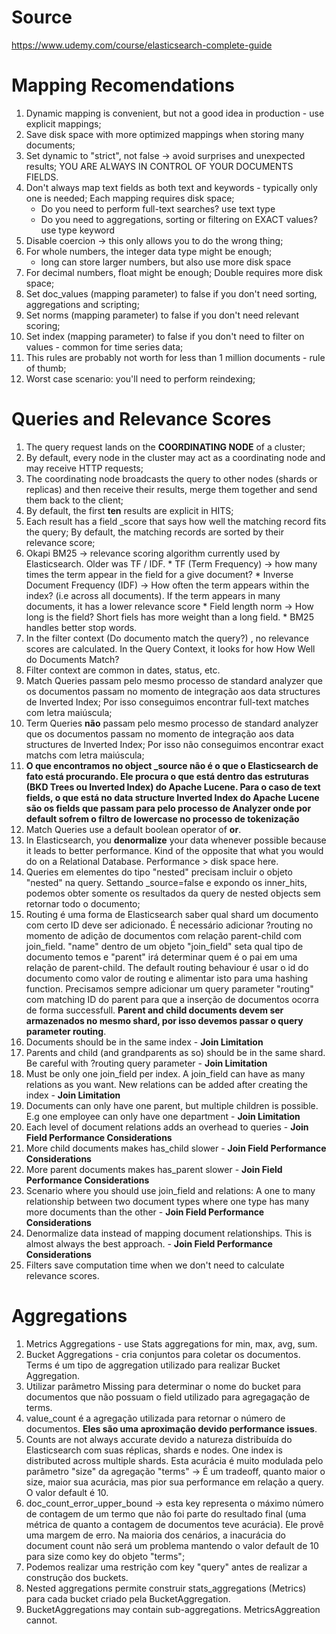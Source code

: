 # Source

https://www.udemy.com/course/elasticsearch-complete-guide

# Mapping Recomendations

1. Dynamic mapping is convenient, but not a good idea in production - use explicit mappings;
2. Save disk space with more optimized mappings when storing many documents;
3. Set dynamic to "strict", not false -> avoid surprises and unexpected results; YOU ARE ALWAYS IN CONTROL OF YOUR DOCUMENTS FIELDS.
4. Don't always map text fields as both text and keywords - typically only one is needed; Each mapping requires disk space;
    * Do you need to perform full-text searches? use text type
    * Do you need to aggregations, sorting or filtering on EXACT values? use type keyword
5. Disable coercion -> this only allows you to do the wrong thing;
6. For whole numbers, the integer data type might be enough;
    * long can store larger numbers, but also use more disk space
7. For decimal numbers, float might be enough; Double requires more disk space;
8. Set doc_values (mapping parameter) to false if you don't need sorting, aggregations and scripting;
9. Set norms (mapping parameter) to false if you don't need relevant scoring;
10. Set index (mapping parameter) to false if you don't need to filter on values - common for time series data;
11. This rules are probably not worth for less than 1 million documents - rule of thumb;
12. Worst case scenario: you'll need to perform reindexing;

# Queries and Relevance Scores

1. The query request lands on the **COORDINATING NODE** of a cluster;
2. By default, every node in the cluster may act as a coordinating node and may receive HTTP requests;
3. The coordinating node broadcasts the query to other nodes (shards or replicas) and then receive their results, merge them together and send them back to the client;
4. By default, the first **ten** results are explicit in HITS;
5. Each result has a field _score that says how well the matching record fits the query; By default, the matching records are sorted by their relevance score;
6. Okapi BM25 -> relevance scoring algorithm currently used by Elasticsearch. Older was TF / IDF. 
         * TF (Term Frequency)  -> how many times the term appear in the field for a give document?
         * Inverse Document Frequency (IDF) -> How often the term appears within the index? (i.e across all documents). If the term appears in many documents, it has a lower            relevance score
         * Field length norm -> How long is the field? Short fiels has more weight than a long field.
         * BM25 handles better stop words.
7. In the filter context (Do documento match the query?) , no relevance scores are calculated. In the Query Context, it looks for how How Well do Documents Match?
8. Filter context are common in dates, status, etc.
9. Match Queries passam pelo mesmo processo de standard analyzer que os documentos passam no momento de integração aos data structures de Inverted Index; Por isso conseguimos   encontrar full-text matches com letra maiúscula;
10. Term Queries **não** passam pelo mesmo processo de standard analyzer que os documentos passam no momento de integração aos data structures de Inverted Index; Por isso não   conseguimos encontrar exact matchs com letra maiúscula;
11. **O que encontramos no object _source não é o que o Elasticsearch de fato está procurando. Ele procura o que está dentro das estruturas (BKD Trees ou Inverted Index) do Apache Lucene. Para o caso de text fields, o que está no data structure Inverted Index do Apache Lucene são os fields que passam para pelo processo de Analyzer onde por default sofrem o filtro de lowercase no processo de tokenização**
12. Match Queries use a default boolean operator of **or**.
13. In Elasticsearch, you **denormalize** your data whenever possible because it leads to better performance. Kind of the opposite that what you would do on a Relational Database. Performance > disk space here.
14. Queries em elementes do tipo "nested" precisam incluir o objeto "nested" na query. Settando _source=false e expondo os inner_hits, podemos obter somente os resultados da query de nested objects sem retornar todo o documento;
15. Routing é uma forma de Elasticsearch saber qual shard um documento com certo ID deve ser adicionado. É necessário adicionar ?routing no momento de adição de documentos com relação parent-child com join_field. "name" dentro de um objeto "join_field" seta qual tipo de documento temos e "parent" irá determinar quem é o pai em uma relação de parent-child. The default routing behaviour é usar o id do documento como valor de routing e alimentar isto para uma hashing function. Precisamos sempre adicionar um query parameter "routing" com matching ID do parent para que a inserção de documentos ocorra de forma successfull. **Parent and child documents devem ser armazenados no mesmo shard, por isso devemos passar o query parameter routing**.
16. Documents should be in the same index - **Join Limitation**
17. Parents and child (and grandparents as so) should be in the same shard. Be careful with ?routing query parameter - **Join Limitation**
18. Must be only one join_field per index. A join_field can have as many relations as you want. New relations can be added after creating the index - **Join Limitation**
19. Documents can only have one parent, but multiple children is possible. E.g one employee can only have one department - **Join Limitation**
20. Each level of document relations adds an overhead to queries - **Join Field Performance Considerations**
21. More child documents makes has_child slower - **Join Field Performance Considerations**
22. More parent documents makes has_parent slower - **Join Field Performance Considerations**
23. Scenario where you should use join_field and relations: A one to many relationship between two document types where one type has many more documents than the other - **Join Field Performance Considerations**
24. Denormalize data instead of mapping document relationships. This is almost always the best approach. - **Join Field Performance Considerations**
25. Filters save computation time when we don't need to calculate relevance scores.

# Aggregations

1. Metrics Aggregations - use Stats aggregations for min, max, avg, sum.
2. Bucket Aggregations - cria conjuntos para coletar os documentos. Terms é um tipo de aggregation utilizado para realizar Bucket Aggregation.
3. Utilizar parâmetro Missing para determinar o nome do bucket para documentos que não possuam o field utilizado para agregagação de terms.
4. value_count é a agregação utilizada para retornar o número de documentos. **Eles são uma aproximação devido performance issues**.
5. Counts are not always accurate devido a natureza distribuída do Elasticsearch com suas réplicas, shards e nodes. One index is distributed across multiple shards. Esta acurácia é muito modulada pelo parâmetro "size" da agregação "terms" -> É um tradeoff, quanto maior o size, maior sua acurácia, mas pior sua performance em relação a query. O valor default é 10.
6. doc_count_error_upper_bound -> esta key representa o máximo número de contagem de um termo que não foi parte do resultado final (uma métrica de quanto a contagem de documentos teve acurácia). Ele provê uma margem de erro. Na maioria dos cenários, a inacurácia do document count não será um problema mantendo o valor default de 10 para size como key do objeto "terms";
7. Podemos realizar uma restrição com key "query" antes de realizar a construção dos buckets.
8. Nested aggregations permite construir stats_aggregations (Metrics) para cada bucket criado pela BucketAggregation.
9. BucketAggregations may contain sub-aggregations. MetricsAggreation cannot.










